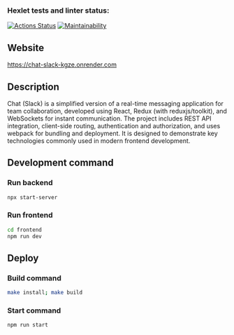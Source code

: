 ### Hexlet tests and linter status:

[![Actions Status](https://github.com/zebpaa/frontend-project-12/actions/workflows/hexlet-check.yml/badge.svg)](https://github.com/zebpaa/frontend-project-12/actions) [![Maintainability](https://api.codeclimate.com/v1/badges/acf88ef44e3e7913a02e/maintainability)](https://codeclimate.com/github/zebpaa/frontend-project-12/maintainability)

## Website

https://chat-slack-kgze.onrender.com

## Description

Chat (Slack) is a simplified version of a real-time messaging application for team collaboration, developed using React, Redux (with reduxjs/toolkit), and WebSockets for instant communication. The project includes REST API integration, client-side routing, authentication and authorization, and uses webpack for bundling and deployment. It is designed to demonstrate key technologies commonly used in modern frontend development.

## Development command

### Run backend

```sh
npx start-server
```

### Run frontend

```sh
cd frontend
npm run dev
```

## Deploy

### Build command

```sh
make install; make build
```

### Start command

```sh
npm run start
```
